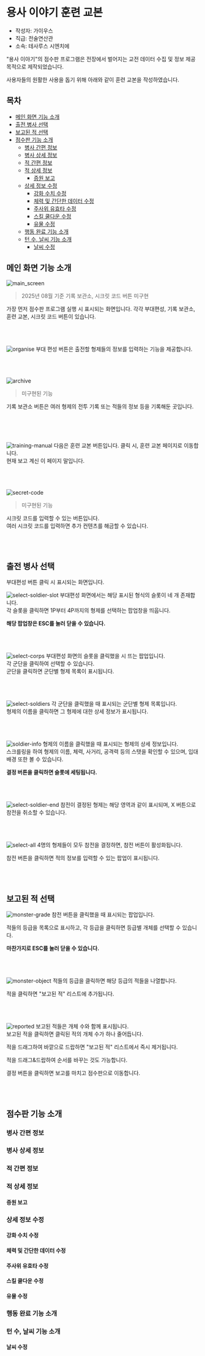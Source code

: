 ﻿# 용사 이야기 훈련 교본
- 작성자: 가이우스
- 직급: 전술연산관
- 소속: 테사루스 시엔치에 

"용사 이야기"의 점수판 프로그램은 전장에서 벌어지는 교전 데이터 수집 및 정보 제공 목적으로 제작되었습니다.

사용자들의 원활한 사용을 돕기 위해 아래와 같이 훈련 교본을 작성하였습니다.

## 목차
- [메인 화면 기능 소개](#메인-화면-기능-소개)
- [출전 병사 선택](#출전-병사-선택)
- [보고된 적 선택](#보고된-적-선택)
- [점수판 기능 소개](#점수판-기능-소개)
	- [병사 간편 정보](#병사-간편-정보)
	- [병사 상세 정보](#병사-상세-정보)
	- [적 간편 정보](#적-간편-정보)
	- [적 상세 정보](#적-상세-정보)
		- [증원 보고](#증원-보고)
	- [상세 정보 수정](#상세-정보-수정)
		- [강화 수치 수정](#강화-수치-수정)
		- [체력 및 간단한 데이터 수정](#체력-및-간단한-데이터-수정)
		- [주사위 유효타 수정](#주사위-유효타=수정)
		- [스킬 쿨다운 수정](#스킬-쿨다운-수정)
		- [유물 수정](#유물-수정)
	- [행동 완료 기능 소개](#행동-완료-기능-소개)
	- [턴 수, 날씨 기능 소개](#턴-수,=날씨=기능=소개)
		- [날씨 수정](#날씨-수정)

## 메인 화면 기능 소개
![main_screen](./image/main/main-screen.png)
> 2025년 08월 기준 기록 보관소, 시크릿 코드 버튼 미구현

가장 먼저 점수판 프로그램 실행 시 표시되는 화면입니다.
각각 부대편성, 기록 보관소, 훈련 교본, 시크릿 코드 버튼이 있습니다.
<br><br><br><br>

![organise](./image/main/organise.png)
부대 편성 버튼은 출전할 형제들의 정보를 입력하는 기능을 제공합니다.
<br><br><br><br>

![archive](./image/main/archive.png)
> 미구현된 기능

기록 보관소 버튼은 여러 형제의 전투 기록 또는 적들의 정보 등을 기록해둔 곳입니다.  
<br><br><br><br>

![training-manual](./image/main/training-manual.png)
다음은 훈련 교본 버튼입니다. 클릭 시, 훈련 교본 페이지로 이동합니다.  
현재 보고 계신 이 페이지 말입니다.
<br><br><br><br>

![secret-code](./image/main/secret-code.png)
> 미구현된 기능

시크릿 코드를 입력할 수 있는 버튼입니다.  
여러 시크릿 코드를 입력하면 추가 컨텐츠를 해금할 수 있습니다.
<br><br><br><br>

## 출전 병사 선택
부대편성 버튼 클릭 시 표시되는 화면입니다.

![select-soldier-slot](./image/select-soldier/select-soldier-slot.png)
부대편성 화면에서는 해당 표시된 형식의 슬롯이 네 개 존재합니다.  
각 슬롯을 클릭하면 1P부터 4P까지의 형제를 선택하는 팝업창을 띄웁니다.

**해당 팝업창은 ESC를 눌러 닫을 수 있습니다.**
<br><br><br><br>

![select-corps](./image/select-soldier/select-corps.png)
부대편성 화면의 슬롯을 클릭했을 시 뜨는 팝업입니다.  
각 군단을 클릭하여 선택할 수 있습니다.  
군단을 클릭하면 군단별 형제 목록이 표시됩니다.
<br><br><br><br>

![select-soldiers](./image/select-soldier/select-soldiers.png)
각 군단을 클릭했을 때 표시되는 군단별 형제 목록입니다.  
형제의 이름을 클릭하면 그 형제에 대한 상세 정보가 표시됩니다.
<br><br><br><br>

![soldier-info](./image/select-soldier/soldier-info.png)
형제의 이름을 클릭했을 때 표시되는 형제의 상세 정보입니다.  
스크를링을 하여 형제의 이름, 체력, 사거리, 공격력 등의 스탯을 확인할 수 있으며, 입대 배경 또한 볼 수 있습니다.

**결정 버튼을 클릭하면 슬롯에 세팅됩니다.**
<br><br><br><br>

![select-soldier-end](./image/select-soldier/select-soldier-end.png)
참전이 결정된 형제는 해당 영역과 같이 표시되며, X 버튼으로 참전을 취소할 수 있습니다.
<br><br><br><br>

![select-all](./image/select-soldier/select-all.png)
4명의 형제들이 모두 참전을 결정하면, 참전 버튼이 활성화됩니다.

참전 버튼을 클릭하면 적의 정보를 입력할 수 있는 팝업이 표시됩니다.
<br><br><br><br>

## 보고된 적 선택
![monster-grade](./image/select-monster/monster-grade.png)
참전 버튼을 클릭했을 때 표시되는 팝업입니다.

적들의 등급을 목록으로 표시하고, 각 등급을 클릭하면 등급별 개체를 선택할 수 있습니다.

**마찬가지로 ESC를 눌러 닫을 수 있습니다.**
<br><br><br><br>

![monster-object](./image/select-monster/monster-object.png)
적들의 등급을 클릭하면 해당 등급의 적들을 나열합니다.

적을 클릭하면 "보고된 적" 리스트에 추가됩니다.
<br><br><br><br>

![reported](./image/select-monster/reported.png)
보고된 적들은 개체 수와 함께 표시됩니다.  
보고된 적을 클릭하면 클릭된 적의 개체 수가 하나 줄어듭니다.

적을 드래그하여 바깥으로 드랍하면 "보고된 적" 리스트에서 즉시 제거됩니다.

적을 드래그&드랍하여 순서를 바꾸는 것도 가능합니다.

결정 버튼을 클릭하면 보고를 마치고 점수판으로 이동합니다.
<br><br><br><br>

## 점수판 기능 소개
### 병사 간편 정보
### 병사 상세 정보
### 적 간편 정보
### 적 상세 정보
#### 증원 보고
### 상세 정보 수정
#### 강화 수치 수정
#### 체력 및 간단한 데이터 수정
#### 주사위 유효타 수정
#### 스킬 쿨다운 수정
#### 유물 수정
### 행동 완료 기능 소개
### 턴 수, 날씨 기능 소개
#### 날씨 수정
